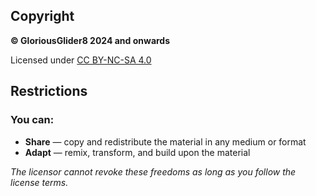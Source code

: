 ## Copyright

**© GloriousGlider8 2024 and onwards**

Licensed under [CC BY-NC-SA 4.0](https://creativecommons.org/licenses/by-nc-sa/4.0)

## Restrictions

### You can:

* **Share** — copy and redistribute the material in any medium or format
* **Adapt** — remix, transform, and build upon the material

*The licensor cannot revoke these freedoms as long as you follow the license terms.*

